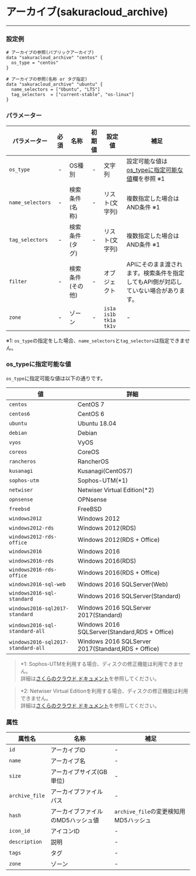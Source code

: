 # アーカイブ(sakuracloud_archive)

---

### 設定例

```hcl
# アーカイブの参照(パブリックアーカイブ)
data "sakuracloud_archive" "centos" {
  os_type = "centos"
}

# アーカイブの参照(名称 or タグ指定)
data "sakuracloud_archive" "ubuntu" {
  name_selectors = ["Ubuntu", "LTS"]
  tag_selectors  = ["current-stable", "os-linux"]
}
```

### パラメーター

|パラメーター         |必須  |名称                |初期値     |設定値                    |補足                                          |
|-------------------|:---:|--------------------|:--------:|------------------------|----------------------------------------------|
| `os_type`         | -   | OS種別             | -        | 文字列                  | 設定可能な値は[os_typeに指定可能な値](#os_type)欄を参照 ※1 |
| `name_selectors`  | -   | 検索条件(名称)      | -        | リスト(文字列)           | 複数指定した場合はAND条件 ※1 |
| `tag_selectors`   | -   | 検索条件(タグ)      | -        | リスト(文字列)           | 複数指定した場合はAND条件 ※1 |
| `filter`          | -   | 検索条件(その他)    | -        | オブジェクト             | APIにそのまま渡されます。検索条件を指定してもAPI側が対応していない場合があります。 |
| `zone`            | -   | ゾーン | - | `is1a`<br />`is1b`<br />`tk1a`<br />`tk1v` | - |

※1: `os_type`の指定をした場合、`name_selectors`と`tag_selectors`は指定できません。

### os_typeに指定可能な値

`os_type`に指定可能な値は以下の通りです。

|値|詳細                                          |
|---------------------------|--------------------|
| `centos`                  | CentOS 7|
| `centos6`                  | CentOS 6|
| `ubuntu`                  | Ubuntu 18.04|
| `debian`                  | Debian |
| `vyos`                    | VyOS|
| `coreos`                  | CoreOS|
| `rancheros`               | RancherOS|
| `kusanagi`                | Kusanagi(CentOS7)|
| `sophos-utm`              | Sophos-UTM(*1)|
| `netwiser`                | Netwiser Virtual Edition(*2) |
| `opnsense`                | OPNsense |
| `freebsd`                 | FreeBSD|
| `windows2012`             | Windows 2012|
| `windows2012-rds`         | Windows 2012(RDS)|
| `windows2012-rds-office`  | Windows 2012(RDS + Office)|
| `windows2016`             | Windows 2016|
| `windows2016-rds`         | Windows 2016(RDS)|
| `windows2016-rds-office`  | Windows 2016(RDS + Office)|
| `windows2016-sql-web`     | Windows 2016 SQLServer(Web)|
| `windows2016-sql-standard`| Windows 2016 SQLServer(Standard)|
| `windows2016-sql2017-standard`| Windows 2016 SQLServer 2017(Standard)|
| `windows2016-sql-standard-all` | Windows 2016 SQLServer(Standard,RDS + Office)|
| `windows2016-sql2017-standard-all` | Windows 2016 SQLServer 2017(Standard,RDS + Office)|

> *1: Sophos-UTMを利用する場合、ディスクの修正機能は利用できません。  
>     詳細は[さくらのクラウド ドキュメント](https://manual.sakura.ad.jp/cloud/os-packages/sophosutm.html)を参照してください。

> *2: Netwiser Virtual Editionを利用する場合、ディスクの修正機能は利用できません。  
>     詳細は[さくらのクラウド ドキュメント](https://manual.sakura.ad.jp/cloud/os-packages/netwiser/about.html)を参照してください。

### 属性

|属性名                | 名称                    | 補足                                        |
|---------------------|------------------------|--------------------------------------------|
| `id`                | アーカイブID             | -                                          |
| `name`              | アーカイブ名             | -         |
| `size`              | アーカイブサイズ(GB単位)  | -        |
| `archive_file`      | アーカイブファイルパス    | -          |
| `hash`              | アーカイブファイルのMD5ハッシュ値| `archive_file`の変更検知用MD5ハッシュ |
| `icon_id`           | アイコンID         |  - |
| `description`       | 説明  | -  |
| `tags`              | タグ | -  |
| `zone`              | ゾーン | -  |


